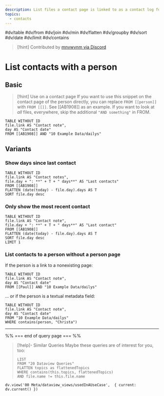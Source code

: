 ```yaml
---
description: List files a contact page is linked to as a contact log for this person
topics:
  - contacts
---
```

#dv/table #dv/from #dv/join #dv/min #dv/flatten #dv/groupby #dv/sort #dv/date #dv/limit #dv/contains 

> [!hint] Contributed by [mnvwvnm via Discord](https://discord.com/channels/686053708261228577/875721010144477204/1003820438696243260)


# List contacts with a person

## Basic 

> [!hint] Use on a contact page
> If you want to use this snippet on the contact page of the person directly, you can replace `FROM [[person]]` with `FROM [[]]`. See [[AB1908]] as an example. If you want to look at _all_ files, everywhere, skip the additional `"AND something"` in FROM.

```dataview
TABLE WITHOUT ID 
file.link AS "Contact note", 
day AS "Contact date"
FROM [[AB1908]] AND "10 Example Data/dailys"
```

## Variants

### Show days since last contact

```dataview
TABLE WITHOUT ID
file.link AS "Contact notes",
file.day + ": **" + T + " days**" AS "Last contacts" 
FROM [[AB1908]] 
FLATTEN (date(today) - file.day).days AS T 
SORT file.day desc
```

### Only show the most recent contact

```dataview
TABLE WITHOUT ID
file.link AS "Contact note",
file.day + ": **" + T + " days**" AS "Last contact" 
FROM [[AB1908]] 
FLATTEN (date(today) - file.day).days AS T 
SORT file.day desc
LIMIT 1
```

### List contacts to a person without a person page

If the person is a link to a nonexisting page:

```dataview
TABLE WITHOUT ID 
file.link AS "Contact note", 
day AS "Contact date"
FROM [[Paul]] AND "10 Example Data/dailys"
```

... or if the person is a textual metadata field:

```dataview
TABLE WITHOUT ID 
file.link AS "Contact note", 
day AS "Contact date"
FROM "10 Example Data/dailys"
WHERE contains(person, "Christa")
```

---
%% === end of query page === %%
> [!help]- Similar Queries
> Maybe these queries are of interest for you, too:
> ```dataview
> LIST
> FROM "20 Dataview Queries"
> FLATTEN topics as flattenedTopics
> WHERE contains(this.topics, flattenedTopics)
> AND file.name != this.file.name
> ```

```dataviewjs
dv.view('00 Meta/dataview_views/usedInAUseCase',  { current: dv.current() })
```